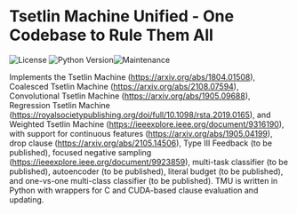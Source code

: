 # Tsetlin Machine Unified - One Codebase to Rule Them All
![License](https://img.shields.io/github/license/microsoft/interpret.svg?style=flat-square) ![Python Version](https://img.shields.io/pypi/pyversions/interpret.svg?style=flat-square)![Maintenance](https://img.shields.io/maintenance/yes/2022?style=flat-square)

Implements the Tsetlin Machine (https://arxiv.org/abs/1804.01508), Coalesced Tsetlin Machine (https://arxiv.org/abs/2108.07594), Convolutional Tsetlin Machine (https://arxiv.org/abs/1905.09688), Regression Tsetlin Machine (https://royalsocietypublishing.org/doi/full/10.1098/rsta.2019.0165), and Weighted Tsetlin Machine (https://ieeexplore.ieee.org/document/9316190), with support for continuous features (https://arxiv.org/abs/1905.04199), drop clause (https://arxiv.org/abs/2105.14506), Type III Feedback (to be published), focused negative sampling (https://ieeexplore.ieee.org/document/9923859), multi-task classifier (to be published), autoencoder (to be published), literal budget (to be published), and one-vs-one multi-class classifier (to be published). TMU is written in Python with wrappers for C and CUDA-based clause evaluation and updating.
